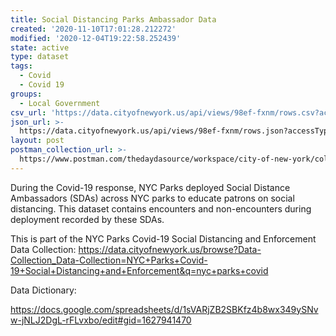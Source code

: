 ```yaml
---
title: Social Distancing Parks Ambassador Data
created: '2020-11-10T17:01:28.212272'
modified: '2020-12-04T19:22:58.252439'
state: active
type: dataset
tags:
  - Covid
  - Covid 19
groups:
  - Local Government
csv_url: 'https://data.cityofnewyork.us/api/views/98ef-fxnm/rows.csv?accessType=DOWNLOAD'
json_url: >-
  https://data.cityofnewyork.us/api/views/98ef-fxnm/rows.json?accessType=DOWNLOAD
layout: post
postman_collection_url: >-
  https://www.postman.com/thedaydasource/workspace/city-of-new-york/collection/15909983-d617b2b5-19e3-4721-84f4-94eca141dc50
---
```

During the Covid-19 response, NYC Parks deployed Social Distance Ambassadors (SDAs) across NYC parks to educate patrons on social distancing. This dataset contains encounters and non-encounters during deployment recorded by these SDAs.

This is part of the NYC Parks Covid-19 Social Distancing and Enforcement Data Collection: https://data.cityofnewyork.us/browse?Data-Collection_Data-Collection=NYC+Parks+Covid-19+Social+Distancing+and+Enforcement&q=nyc+parks+covid

Data Dictionary: 

https://docs.google.com/spreadsheets/d/1sVARjZB2SBKfz4b8wx349ySNvw-jNLJ2DgL-rFLvxbo/edit#gid=1627941470
